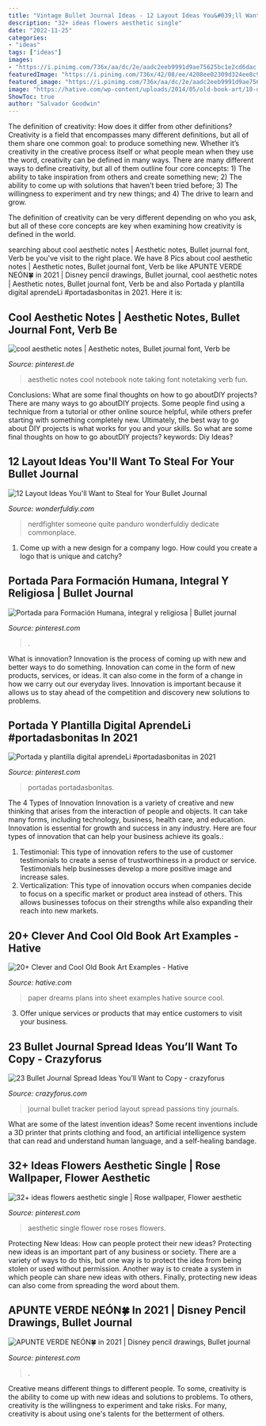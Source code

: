 ```yaml
---
title: "Vintage Bullet Journal Ideas - 12 Layout Ideas You&#039;ll Want To Steal For Your Bullet Journal"
description: "32+ ideas flowers aesthetic single"
date: "2022-11-25"
categories:
- "ideas"
tags: ["ideas"]
images:
- "https://i.pinimg.com/736x/aa/dc/2e/aadc2eeb9991d9ae75625bc1e2cd6dac.jpg"
featuredImage: "https://i.pinimg.com/736x/42/08/ee/4208ee02309d324ee8c99bbedbf14d84.jpg"
featured_image: "https://i.pinimg.com/736x/aa/dc/2e/aadc2eeb9991d9ae75625bc1e2cd6dac.jpg"
image: "https://hative.com/wp-content/uploads/2014/05/old-book-art/10-dreams-into-plans.jpg"
ShowToc: true
author: "Salvador Goodwin"
---
```



The definition of creativity: How does it differ from other definitions?
Creativity is a field that encompasses many different definitions, but all of them share one common goal: to produce something new. Whether it’s creativity in the creative process itself or what people mean when they use the word, creativity can be defined in many ways. 
There are many different ways to define creativity, but all of them outline four core concepts: 1) The ability to take inspiration from others and create something new; 2) The ability to come up with solutions that haven’t been tried before; 3) The willingness to experiment and try new things; and 4) The drive to learn and grow. 

The definition of creativity can be very different depending on who you ask, but all of these core concepts are key when examining how creativity is defined in the world.

	

		
searching about cool aesthetic notes | Aesthetic notes, Bullet journal font, Verb be you've visit to the right place. We have 8 Pics about cool aesthetic notes | Aesthetic notes, Bullet journal font, Verb be like APUNTE VERDE NEÓN🍀 in 2021 | Disney pencil drawings, Bullet journal, cool aesthetic notes | Aesthetic notes, Bullet journal font, Verb be and also Portada y plantilla digital aprendeLi #portadasbonitas in 2021. Here it is:
		
    
## Cool Aesthetic Notes | Aesthetic Notes, Bullet Journal Font, Verb Be

<img loading=lazy src="https://i.pinimg.com/736x/77/bb/8a/77bb8a656c26dfe741dbdda3c1e9ebed.jpg" onerror="this.onerror=null;this.src='https://tse2.mm.bing.net/th?id=OIP.izIumuE709P3CcDw4rhg_gHaJ3&amp;pid=15.1';" alt="cool aesthetic notes | Aesthetic notes, Bullet journal font, Verb be">

_Source: pinterest.de_

>aesthetic notes cool notebook note taking font notetaking verb fun. 

	

Conclusions: What are some final thoughts on how to go aboutDIY projects?
There are many ways to go aboutDIY projects. Some people find using a technique from a tutorial or other online source helpful, while others prefer starting with something completely new. Ultimately, the best way to go about DIY projects is what works for you and your skills. So what are some final thoughts on how to go aboutDIY projects? keywords: Diy Ideas?

    
## 12 Layout Ideas You&#039;ll Want To Steal For Your Bullet Journal

<img loading=lazy src="https://cdn.wonderfuldiy.com/wp-content/uploads/2016/06/quote-page-765x1024.jpg" onerror="this.onerror=null;this.src='https://tse1.mm.bing.net/th?id=OIP.e8D-kvjslp_nvuW19_fbkQHaJ6&amp;pid=15.1';" alt="12 Layout Ideas You&#039;ll Want to Steal for Your Bullet Journal">

_Source: wonderfuldiy.com_

>nerdfighter someone quite panduro wonderfuldiy dedicate commonplace. 

	

1. Come up with a new design for a company logo. How could you create a logo that is unique and catchy?

    
## Portada Para Formación Humana, Integral Y Religiosa | Bullet Journal

<img loading=lazy src="https://i.pinimg.com/736x/48/96/c8/4896c8876401fbdb8ab60649555364c8.jpg" onerror="this.onerror=null;this.src='https://tse1.mm.bing.net/th?id=OIP.PlK3bdOrDKEKwmFovO8HCgHaJ3&amp;pid=15.1';" alt="Portada para Formación Humana, integral y religiosa | Bullet journal">

_Source: pinterest.com_

>. 

	

What is innovation?
Innovation is the process of coming up with new and better ways to do something. Innovation can come in the form of new products, services, or ideas. It can also come in the form of a change in how we carry out our everyday lives. Innovation is important because it allows us to stay ahead of the competition and discovery new solutions to problems.

    
## Portada Y Plantilla Digital AprendeLi #portadasbonitas In 2021

<img loading=lazy src="https://i.pinimg.com/736x/42/08/ee/4208ee02309d324ee8c99bbedbf14d84.jpg" onerror="this.onerror=null;this.src='https://tse4.mm.bing.net/th?id=OIP.drl-HdZ0tws3SkrGmpVmmAHaK6&amp;pid=15.1';" alt="Portada y plantilla digital aprendeLi #portadasbonitas in 2021">

_Source: pinterest.com_

>portadas portadasbonitas. 

	

The 4 Types of Innovation
Innovation is a variety of creative and new thinking that arises from the interaction of people and objects. It can take many forms, including technology, business, health care, and education. Innovation is essential for growth and success in any industry. Here are four types of innovation that can help your business achieve its goals.: 
1. Testimonial: This type of innovation refers to the use of customer testimonials to create a sense of trustworthiness in a product or service. Testimonials help businesses develop a more positive image and increase sales. 
2. Verticalization: This type of innovation occurs when companies decide to focus on a specific market or product area instead of others. This allows businesses tofocus on their strengths while also expanding their reach into new markets. 

    
## 20+ Clever And Cool Old Book Art Examples - Hative

<img loading=lazy src="https://hative.com/wp-content/uploads/2014/05/old-book-art/10-dreams-into-plans.jpg" onerror="this.onerror=null;this.src='https://tse4.mm.bing.net/th?id=OIP.lOUlO32JGUJKIaO3mmardwHaPv&amp;pid=15.1';" alt="20+ Clever and Cool Old Book Art Examples - Hative">

_Source: hative.com_

>paper dreams plans into sheet examples hative source cool. 

	

3. Offer unique services or products that may entice customers to visit your business.

    
## 23 Bullet Journal Spread Ideas You’ll Want To Copy - Crazyforus

<img loading=lazy src="https://stayglam.com/wp-content/uploads/2018/04/Period-Tracker.jpg" onerror="this.onerror=null;this.src='https://tse2.mm.bing.net/th?id=OIP.kwixi0PUIQIMsGQWuBRw1wHaJQ&amp;pid=15.1';" alt="23 Bullet Journal Spread Ideas You’ll Want to Copy - crazyforus">

_Source: crazyforus.com_

>journal bullet tracker period layout spread passions tiny journals. 

	

What are some of the latest invention ideas?
Some recent inventions include a 3D printer that prints clothing and food, an artificial intelligence system that can read and understand human language, and a self-healing bandage.

    
## 32+ Ideas Flowers Aesthetic Single | Rose Wallpaper, Flower Aesthetic

<img loading=lazy src="https://i.pinimg.com/736x/aa/dc/2e/aadc2eeb9991d9ae75625bc1e2cd6dac.jpg" onerror="this.onerror=null;this.src='https://tse2.mm.bing.net/th?id=OIP.bFwEw8LsGW-CWjCOoAa-WAAAAA&amp;pid=15.1';" alt="32+ ideas flowers aesthetic single | Rose wallpaper, Flower aesthetic">

_Source: pinterest.com_

>aesthetic single flower rose roses flowers. 

	

Protecting New Ideas: How can people protect their new ideas?
Protecting new ideas is an important part of any business or society. There are a variety of ways to do this, but one way is to protect the idea from being stolen or used without permission. Another way is to create a system in which people can share new ideas with others. Finally, protecting new ideas can also come from spreading the word about them.

    
## APUNTE VERDE NEÓN🍀 In 2021 | Disney Pencil Drawings, Bullet Journal

<img loading=lazy src="https://i.pinimg.com/736x/c3/e9/bb/c3e9bb68bc182ab098cd38cfae20a253.jpg" onerror="this.onerror=null;this.src='https://tse1.mm.bing.net/th?id=OIP.0MUhY_UR03iMZdEmIU_6qgHaFG&amp;pid=15.1';" alt="APUNTE VERDE NEÓN🍀 in 2021 | Disney pencil drawings, Bullet journal">

_Source: pinterest.com_

>. 

	

Creative means different things to different people. To some, creativity is the ability to come up with new ideas and solutions to problems. To others, creativity is the willingness to experiment and take risks. For many, creativity is about using one's talents for the betterment of others.

